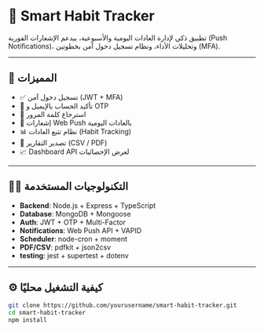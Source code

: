 # 🧠 Smart Habit Tracker

تطبيق ذكي لإدارة العادات اليومية والأسبوعية، بيدعم الإشعارات الفورية (Push Notifications)، وتحليلات الأداء، ونظام تسجيل دخول آمن بخطوتين (MFA).

---

## 🚀 المميزات

- ✅ تسجيل دخول آمن (JWT + MFA)
- 📧 تأكيد الحساب بالإيميل و OTP
- 🔁 استرجاع كلمة المرور
- 🔔 إشعارات Web Push بالعادات اليومية
- 📊 نظام تتبع العادات (Habit Tracking)
- 🧾 تصدير التقارير (CSV / PDF)
- 📈 Dashboard API لعرض الإحصائيات

---

## 🧑‍💻 التكنولوجيات المستخدمة

- **Backend**: Node.js + Express + TypeScript  
- **Database**: MongoDB + Mongoose  
- **Auth**: JWT + OTP + Multi-Factor  
- **Notifications**: Web Push API + VAPID  
- **Scheduler**: node-cron + moment  
- **PDF/CSV**: pdfkit + json2csv
- **testing**: jest + supertest + dotenv
---

## ⚙️ كيفية التشغيل محليًا

```bash
git clone https://github.com/yourusername/smart-habit-tracker.git
cd smart-habit-tracker
npm install
